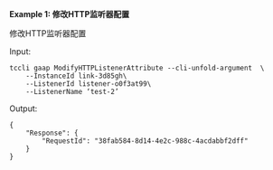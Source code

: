 **Example 1: 修改HTTP监听器配置**

修改HTTP监听器配置

Input: 

```
tccli gaap ModifyHTTPListenerAttribute --cli-unfold-argument  \
    --InstanceId link-3d85gh\
    --ListenerId listener-o0f3at99\
    --ListenerName ‘test-2’
```

Output: 
```
{
    "Response": {
        "RequestId": "38fab584-8d14-4e2c-988c-4acdabbf2dff"
    }
}
```

